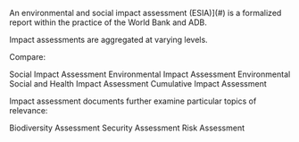 
An environmental and social impact assessment (ESIA)](#) is a formalized report within the practice of the World Bank and ADB.

Impact assessments are aggregated at varying levels.

Compare:

Social Impact Assessment
Environmental Impact Assessment
Environmental Social and Health Impact Assessment
Cumulative Impact Assessment

Impact assessment documents further examine particular topics of relevance:

Biodiversity Assessment
Security Assessment
Risk Assessment
